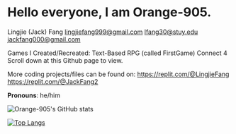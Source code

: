 # Hello everyone, I am Orange-905. 
Lingjie (Jack) Fang
lingjiefang999@gmail.com
lfang30@stuy.edu
jackfang000@gmail.com

Games I Created/Recreated: 
Text-Based RPG (called FirstGame)
Connect 4
Scroll down at this Github page to view.

More coding projects/files can be found on:
https://replit.com/@LingjieFang
https://replit.com/@JackFang2


**Pronouns**: he/him

![Orange-905's GitHub stats](https://github-readme-stats.vercel.app/api?username=Orange-905&show_icons=true&theme=tokyonight)

[![Top Langs](https://github-readme-stats.vercel.app/api/top-langs/?username=Orange-905&show_icons=true&theme=tokyonight)](https://github.com/Orange-905/github-readme-stats)

